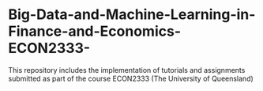 # Big-Data-and-Machine-Learning-in-Finance-and-Economics-ECON2333-
This repository includes the implementation of tutorials and assignments submitted as part of the course ECON2333 (The University of Queensland)
